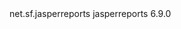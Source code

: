 <dependency>
            <groupId>net.sf.jasperreports</groupId>
            <artifactId>jasperreports</artifactId>
            <version>6.9.0</version>
        </dependency>
